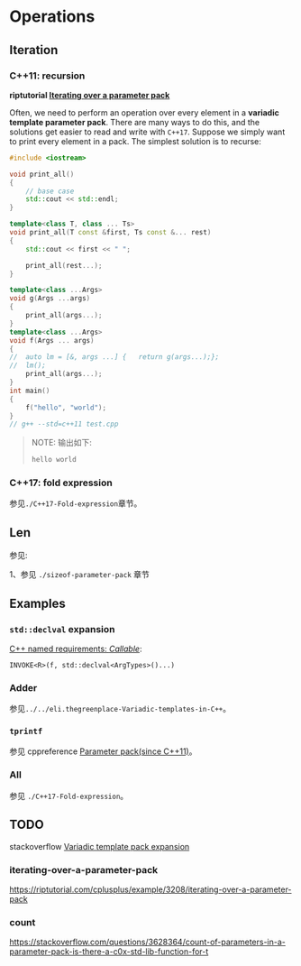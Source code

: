 # Operations

## Iteration

### C++11: recursion

**riptutorial [Iterating over a parameter pack](https://riptutorial.com/cplusplus/example/3208/iterating-over-a-parameter-pack)**

Often, we need to perform an operation over every element in a **variadic template parameter pack**. There are many ways to do this, and the solutions get easier to read and write with `C++17`. Suppose we simply want to print every element in a pack. The simplest solution is to recurse:

```C++
#include <iostream>

void print_all()
{
	// base case
	std::cout << std::endl;
}

template<class T, class ... Ts>
void print_all(T const &first, Ts const &... rest)
{
	std::cout << first << " ";

	print_all(rest...);
}

template<class ...Args>
void g(Args ...args)
{
	print_all(args...);
}
template<class ...Args>
void f(Args ... args)
{
//	auto lm = [&, args ...] {	return g(args...);};
//	lm();
	print_all(args...);
}
int main()
{
	f("hello", "world");
}
// g++ --std=c++11 test.cpp

```

> NOTE: 输出如下:
>
> ```C++
> hello world
> ```



### C++17: fold expression

参见`./C++17-Fold-expression`章节。

## Len

参见:

1、参见 `./sizeof-parameter-pack` 章节



## Examples

### `std::declval` expansion

[C++ named requirements: *Callable*](https://en.cppreference.com/w/cpp/named_req/Callable): 

`INVOKE<R>(f, std::declval<ArgTypes>()...)`



### Adder

参见`../../eli.thegreenplace-Variadic-templates-in-C++`。



### `tprintf`

参见 cppreference [Parameter pack(since C++11)](https://en.cppreference.com/w/cpp/language/parameter_pack)。

### All

参见 `./C++17-Fold-expression`。





## TODO



stackoverflow [Variadic template pack expansion](https://stackoverflow.com/questions/25680461/variadic-template-pack-expansion)



### iterating-over-a-parameter-pack

https://riptutorial.com/cplusplus/example/3208/iterating-over-a-parameter-pack

### count

https://stackoverflow.com/questions/3628364/count-of-parameters-in-a-parameter-pack-is-there-a-c0x-std-lib-function-for-t

